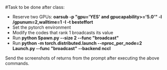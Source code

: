 #Task to be done after class:
- Reserve two GPUs: **oarsub -p "gpu='YES' and gpucapability>='5.0'" -l /gpunum=2,walltime=1 -I -t besteffort**
- Set the pytorch environment
- Modify the codes that rank 1 broadcasts its value 
- Run **python Spawn.py --size 2 --func "broadcast"**
- Run **python -m torch.distributed.launch --nproc_per_node=2 Launch.py --func "broadcast" --backend nccl**

Send the screenshots of returns from the prompt after executing the above commands.   
